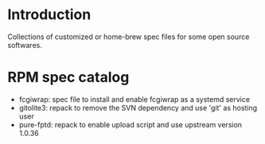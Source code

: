 Introduction
============

Collections of customized or home-brew spec files for some open source
softwares.

RPM spec catalog
================

* fcgiwrap: spec file to install and enable fcgiwrap as a systemd service
* gitolite3: repack to remove the SVN dependency and use 'git' as hosting user
* pure-fptd: repack to enable upload script and use upstream version 1.0.36
